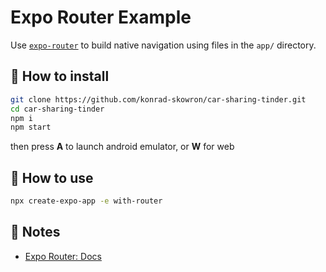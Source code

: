 # Expo Router Example

Use [`expo-router`](https://docs.expo.dev/router/introduction/) to build native navigation using files in the `app/` directory.

## 🔨 How to install

```sh
git clone https://github.com/konrad-skowron/car-sharing-tinder.git
cd car-sharing-tinder
npm i
npm start
```
then press **A** to launch android emulator, or **W** for web

## 🚀 How to use

```sh
npx create-expo-app -e with-router
```

## 📝 Notes

- [Expo Router: Docs](https://docs.expo.dev/router/introduction/)
